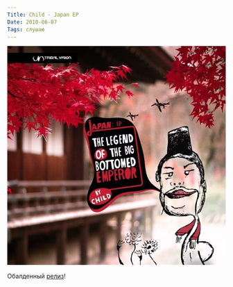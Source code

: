 ```yaml
---
Title: Child - Japan EP
Date: 2010-06-07
Tags: слушаю
---
```


![Image](images/child-japan_ep.jpg)

Обалденный [релиз][1]!

[1]: http://www.junodownload.com/products/1453568-02.htm